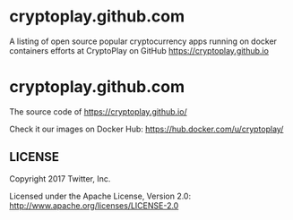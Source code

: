 # cryptoplay.github.com
A listing of open source popular cryptocurrency apps running on docker containers efforts at CryptoPlay on GitHub https://cryptoplay.github.io


cryptoplay.github.com
======

The source code of https://cryptoplay.github.io/

Check it our images on Docker Hub: https://hub.docker.com/u/cryptoplay/

LICENSE
------------

Copyright 2017 Twitter, Inc.

Licensed under the Apache License, Version 2.0: http://www.apache.org/licenses/LICENSE-2.0
